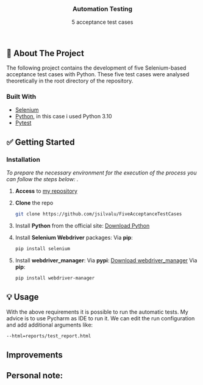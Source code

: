 
<br />
<div align="center">
  <h3 align="center">Automation Testing</h3>
  <p align="center"> 5 acceptance test cases </p>
</div>
<br />


<!-- ABOUT THE PROJECT -->
## :open_file_folder: About The Project

The following project contains the development of five Selenium-based acceptance test cases with Python.
These five test cases were analysed theoretically in the root directory of the repository.


### Built With

* [Selenium](https://www.selenium.dev/)
* [Python](https://www.python.org/), in this case i used Python 3.10
* [Pytest](https://docs.pytest.org/)




<!-- GETTING STARTED -->
## :white_check_mark: Getting Started

### Installation

_To prepare the necessary environment for the execution of the process you can follow the steps below: ._

1. **Access** to [my repository](https://github.com/jsilvalu/FiveAcceptanceTestCases)
2. **Clone** the repo
   ```sh
   git clone https://github.com/jsilvalu/FiveAcceptanceTestCases
   ```
   
3. Install **Python** from the official site:
[Download Python](https://www.python.org/downloads/)

4. Install **Selenium Webdriver** packages:
   Via **pip**:
   ```sh
   pip install selenium
   ```

5. Install **webdriver_manager**:
Via **pypi**:
[Download webdriver_manager](https://pypi.org/project/webdriver-manager/)
Via **pip**:
   ```sh
   pip install webdriver-manager
   ```



<!-- USAGE EXAMPLES -->
## :bulb: Usage


With the above requirements it is possible to run the automatic tests. My advice is to use Pycharm as IDE to run it. We can edit the run configuration and add additional arguments like:
   ```sh
   --html=reports/test_report.html
   ```



## Improvements


## Personal note:


